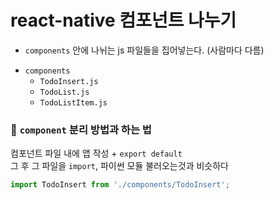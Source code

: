 # react-native 컴포넌트 나누기

- `components` 안에 나뉘는 js 파일들을 집어넣는다. (사람마다 다름) 
* `components`    
  * `TodoInsert.js ` 
  * `TodoList.js` 
  * `TodoListItem.js`

### 📑 `component` 분리 방법과 하는 법  
컴포넌트 파일 내에 앱 작성 + `export default`   
그 후 그 파일을 `import`, 파이썬 모듈 불러오는것과 비슷하다  
```js
import TodoInsert from './components/TodoInsert';
```
